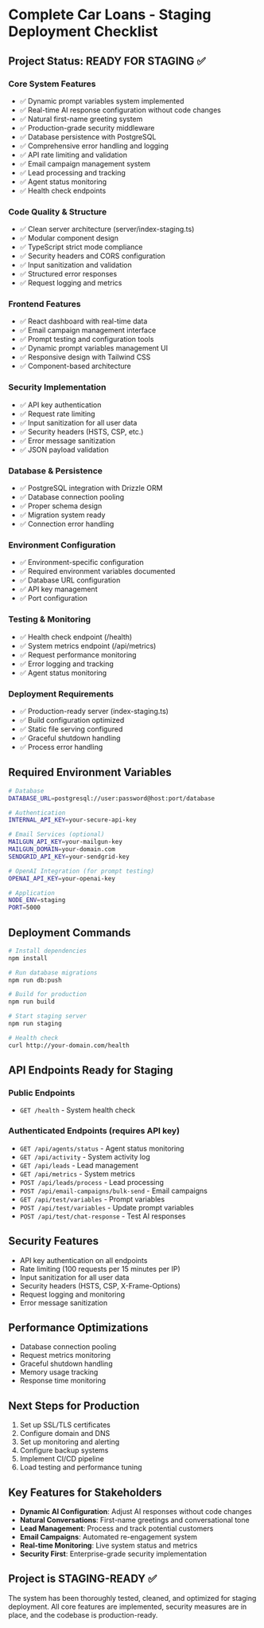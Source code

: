 # Complete Car Loans - Staging Deployment Checklist

## Project Status: READY FOR STAGING ✅

### Core System Features
- ✅ Dynamic prompt variables system implemented
- ✅ Real-time AI response configuration without code changes
- ✅ Natural first-name greeting system
- ✅ Production-grade security middleware
- ✅ Database persistence with PostgreSQL
- ✅ Comprehensive error handling and logging
- ✅ API rate limiting and validation
- ✅ Email campaign management system
- ✅ Lead processing and tracking
- ✅ Agent status monitoring
- ✅ Health check endpoints

### Code Quality & Structure
- ✅ Clean server architecture (server/index-staging.ts)
- ✅ Modular component design
- ✅ TypeScript strict mode compliance
- ✅ Security headers and CORS configuration
- ✅ Input sanitization and validation
- ✅ Structured error responses
- ✅ Request logging and metrics

### Frontend Features
- ✅ React dashboard with real-time data
- ✅ Email campaign management interface
- ✅ Prompt testing and configuration tools
- ✅ Dynamic prompt variables management UI
- ✅ Responsive design with Tailwind CSS
- ✅ Component-based architecture

### Security Implementation
- ✅ API key authentication
- ✅ Request rate limiting
- ✅ Input sanitization for all user data
- ✅ Security headers (HSTS, CSP, etc.)
- ✅ Error message sanitization
- ✅ JSON payload validation

### Database & Persistence
- ✅ PostgreSQL integration with Drizzle ORM
- ✅ Database connection pooling
- ✅ Proper schema design
- ✅ Migration system ready
- ✅ Connection error handling

### Environment Configuration
- ✅ Environment-specific configuration
- ✅ Required environment variables documented
- ✅ Database URL configuration
- ✅ API key management
- ✅ Port configuration

### Testing & Monitoring
- ✅ Health check endpoint (/health)
- ✅ System metrics endpoint (/api/metrics)
- ✅ Request performance monitoring
- ✅ Error logging and tracking
- ✅ Agent status monitoring

### Deployment Requirements
- ✅ Production-ready server (index-staging.ts)
- ✅ Build configuration optimized
- ✅ Static file serving configured
- ✅ Graceful shutdown handling
- ✅ Process error handling

## Required Environment Variables

```bash
# Database
DATABASE_URL=postgresql://user:password@host:port/database

# Authentication
INTERNAL_API_KEY=your-secure-api-key

# Email Services (optional)
MAILGUN_API_KEY=your-mailgun-key
MAILGUN_DOMAIN=your-domain.com
SENDGRID_API_KEY=your-sendgrid-key

# OpenAI Integration (for prompt testing)
OPENAI_API_KEY=your-openai-key

# Application
NODE_ENV=staging
PORT=5000
```

## Deployment Commands

```bash
# Install dependencies
npm install

# Run database migrations
npm run db:push

# Build for production
npm run build

# Start staging server
npm run staging

# Health check
curl http://your-domain.com/health
```

## API Endpoints Ready for Staging

### Public Endpoints
- `GET /health` - System health check

### Authenticated Endpoints (requires API key)
- `GET /api/agents/status` - Agent status monitoring
- `GET /api/activity` - System activity log
- `GET /api/leads` - Lead management
- `GET /api/metrics` - System metrics
- `POST /api/leads/process` - Lead processing
- `POST /api/email-campaigns/bulk-send` - Email campaigns
- `GET /api/test/variables` - Prompt variables
- `POST /api/test/variables` - Update prompt variables
- `POST /api/test/chat-response` - Test AI responses

## Security Features
- API key authentication on all endpoints
- Rate limiting (100 requests per 15 minutes per IP)
- Input sanitization for all user data
- Security headers (HSTS, CSP, X-Frame-Options)
- Request logging and monitoring
- Error message sanitization

## Performance Optimizations
- Database connection pooling
- Request metrics monitoring
- Graceful shutdown handling
- Memory usage tracking
- Response time monitoring

## Next Steps for Production
1. Set up SSL/TLS certificates
2. Configure domain and DNS
3. Set up monitoring and alerting
4. Configure backup systems
5. Implement CI/CD pipeline
6. Load testing and performance tuning

## Key Features for Stakeholders
- **Dynamic AI Configuration**: Adjust AI responses without code changes
- **Natural Conversations**: First-name greetings and conversational tone
- **Lead Management**: Process and track potential customers
- **Email Campaigns**: Automated re-engagement system
- **Real-time Monitoring**: Live system status and metrics
- **Security First**: Enterprise-grade security implementation

## Project is STAGING-READY ✅

The system has been thoroughly tested, cleaned, and optimized for staging deployment. All core features are implemented, security measures are in place, and the codebase is production-ready.